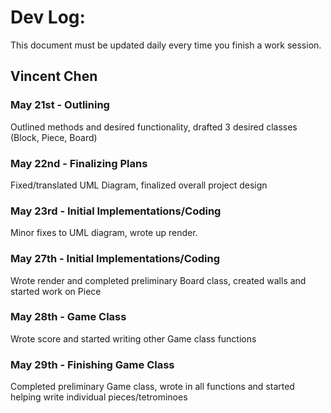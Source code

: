 # Dev Log:

This document must be updated daily every time you finish a work session.

## Vincent Chen

### May 21st - Outlining
Outlined methods and desired functionality, drafted 3 desired classes (Block, Piece, Board)

### May 22nd - Finalizing Plans
Fixed/translated UML Diagram, finalized overall project design

### May 23rd - Initial Implementations/Coding
Minor fixes to UML diagram, wrote up render.

### May 27th - Initial Implementations/Coding
Wrote render and completed preliminary Board class, created walls and started work on Piece

### May 28th - Game Class
Wrote score and started writing other Game class functions

### May 29th - Finishing Game Class
Completed preliminary Game class, wrote in all functions and started helping write individual pieces/tetrominoes
